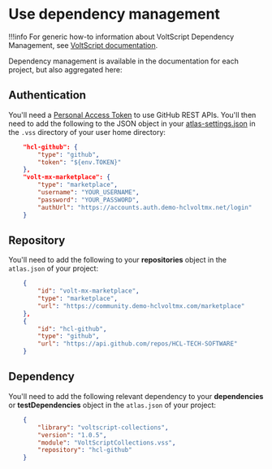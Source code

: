 # Use dependency management

!!!info
    For generic how-to information about VoltScript Dependency Management, see [VoltScript documentation](https://opensource.hcltechsw.com/voltscript-docs/howto/writing/archipelago.html).

Dependency management is available in the documentation for each project, but also aggregated here:

## Authentication

You'll need a [Personal Access Token](https://opensource.hcltechsw.com/voltscript-docs/howto/writing/archipelago.md#github-personal-access-token) to use GitHub REST APIs. You'll then need to add the following to the JSON object in your [atlas-settings.json](https://opensource.hcltechsw.com/voltscript-docs/howto/writing/archipelago.md#atlas-settingsjson) in the `.vss` directory of your user home directory:

```json
    "hcl-github": {
        "type": "github",
        "token": "${env.TOKEN}"
    },
    "volt-mx-marketplace": {
        "type": "marketplace",
        "username": "YOUR_USERNAME",
        "password": "YOUR_PASSWORD",
        "authUrl": "https://accounts.auth.demo-hclvoltmx.net/login"
    }
```

## Repository

You'll need to add the following to your **repositories** object in the `atlas.json` of your project:

```json
    {
        "id": "volt-mx-marketplace",
        "type": "marketplace",
        "url": "https://community.demo-hclvoltmx.com/marketplace"
    },
    {
        "id": "hcl-github",
        "type": "github",
        "url": "https://api.github.com/repos/HCL-TECH-SOFTWARE"
    }
```

## Dependency

You'll need to add the following relevant dependency to your **dependencies** or **testDependencies** object in the `atlas.json` of your project:

```json
    {
        "library": "voltscript-collections",
        "version": "1.0.5",
        "module": "VoltScriptCollections.vss",
        "repository": "hcl-github"
    }
```
